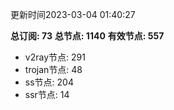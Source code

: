 更新时间2023-03-04 01:40:27

**总订阅: 73**
**总节点: 1140**
**有效节点: 557**
- v2ray节点: 291
- trojan节点: 48
- ss节点: 204
- ssr节点: 14
